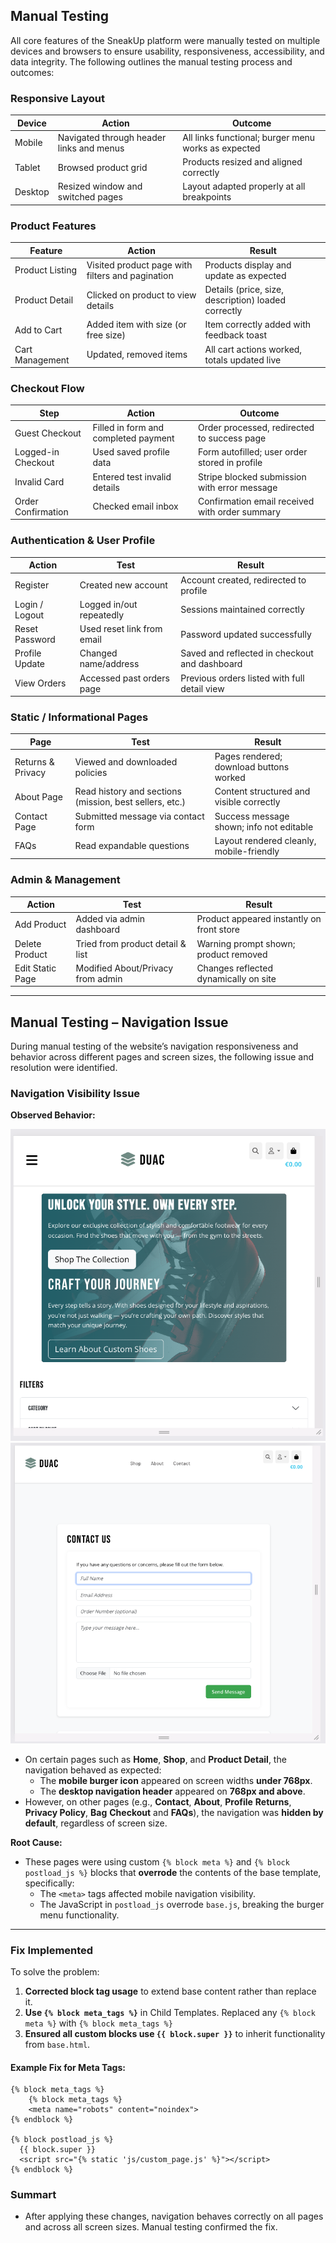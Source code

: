 ## Manual Testing

All core features of the SneakUp platform were manually tested on multiple devices and browsers to ensure usability, responsiveness, accessibility, and data integrity. The following outlines the manual testing process and outcomes:

### Responsive Layout
| Device | Action | Outcome |
|--------|--------|---------|
| Mobile | Navigated through header links and menus | All links functional; burger menu works as expected |
| Tablet | Browsed product grid | Products resized and aligned correctly |
| Desktop | Resized window and switched pages | Layout adapted properly at all breakpoints |

### Product Features
| Feature | Action | Result |
|--------|--------|--------|
| Product Listing | Visited product page with filters and pagination | Products display and update as expected |
| Product Detail | Clicked on product to view details | Details (price, size, description) loaded correctly |
| Add to Cart | Added item with size (or free size) | Item correctly added with feedback toast |
| Cart Management | Updated, removed items | All cart actions worked, totals updated live |

### Checkout Flow
| Step | Action | Outcome |
|------|--------|---------|
| Guest Checkout | Filled in form and completed payment | Order processed, redirected to success page |
| Logged-in Checkout | Used saved profile data | Form autofilled; user order stored in profile |
| Invalid Card | Entered test invalid details | Stripe blocked submission with error message |
| Order Confirmation | Checked email inbox | Confirmation email received with order summary |

### Authentication & User Profile
| Action | Test | Result |
|--------|------|--------|
| Register | Created new account | Account created, redirected to profile |
| Login / Logout | Logged in/out repeatedly | Sessions maintained correctly |
| Reset Password | Used reset link from email | Password updated successfully |
| Profile Update | Changed name/address | Saved and reflected in checkout and dashboard |
| View Orders | Accessed past orders page | Previous orders listed with full detail view |

### Static / Informational Pages
| Page | Test | Result |
|------|------|--------|
| Returns & Privacy | Viewed and downloaded policies | Pages rendered; download buttons worked |
| About Page | Read history and sections (mission, best sellers, etc.) | Content structured and visible correctly |
| Contact Page | Submitted message via contact form | Success message shown; info not editable |
| FAQs | Read expandable questions | Layout rendered cleanly, mobile-friendly |

### Admin & Management
| Action | Test | Result |
|--------|------|--------|
| Add Product | Added via admin dashboard | Product appeared instantly on front store |
| Delete Product | Tried from product detail & list | Warning prompt shown; product removed |
| Edit Static Page | Modified About/Privacy from admin | Changes reflected dynamically on site |

---

## Manual Testing – Navigation Issue

During manual testing of the website’s navigation responsiveness and behavior across different pages and screen sizes, the following issue and resolution were identified.

### Navigation Visibility Issue

**Observed Behavior:**

![Home Navigation](documentation/test_documentation/home_nav.jpg)
![Page Templates](documentation/test_documentation/pages_templates.png)

- On certain pages such as **Home**, **Shop**, and **Product Detail**, the navigation behaved as expected:
  - The **mobile burger icon** appeared on screen widths **under 768px**.
  - The **desktop navigation header** appeared on **768px and above**.
- However, on other pages (e.g., **Contact**, **About**, **Profile** **Returns**, **Privacy Policy**, **Bag** **Checkout** and **FAQs**), the navigation was **hidden by default**, regardless of screen size.

**Root Cause:**

- These pages were using custom `{% block meta %}` and `{% block postload_js %}` blocks that **overrode** the contents of the base template, specifically:
  - The `<meta>` tags affected mobile navigation visibility.
  - The JavaScript in `postload_js` overrode `base.js`, breaking the burger menu functionality.

---

### Fix Implemented

To solve the problem:

1. **Corrected block tag usage** to extend base content rather than replace it.
2. **Use `{% block meta_tags %}`** in Child Templates. Replaced any `{% block meta %}` with `{% block meta_tags %}`
3. **Ensured all custom blocks use `{{ block.super }}`** to inherit functionality from `base.html`.

#### Example Fix for Meta Tags:

```django
{% block meta_tags %}
    {% block meta_tags %}
    <meta name="robots" content="noindex">
{% endblock %}

{% block postload_js %}
  {{ block.super }}
  <script src="{% static 'js/custom_page.js' %}"></script>
{% endblock %}
```
###  Summart
- After applying these changes, navigation behaves correctly on all pages and across all screen sizes. Manual testing confirmed the fix.